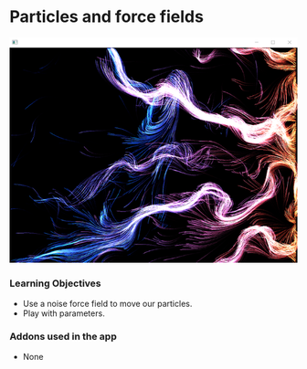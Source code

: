 # Particles and force fields

![Screenshot](screenshot.png)

### Learning Objectives

* Use a noise force field to move our particles.
* Play with parameters.

### Addons used in the app

* None